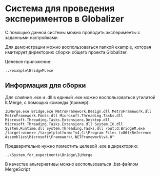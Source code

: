 # Система для проведения экспериментов в Globalizer

С помощью данной системы можно проводить эксперименты с заданными настройками.

Для демонстрации можно воспользоваться папкой example, которая имитирует директорию сборки общего проекта Globalizer.

Целевое приложение: 
```
..\example\BridgeM.exe 
```

## Информация для сборки

Для слияния .exe и .dll в единый .exe можно воспользоваться утилитой ILMerge, с помощью команды (пример):
```
ILMerge.exe Bridge.exe MetroFramework.Design.dll MetroFramework.dll MetroFramework.Fonts.dll Microsoft.Threading.Tasks.dll Microsoft.Threading.Tasks.Extensions.Desktop.dll Microsoft.Threading.Tasks.Extensions.dll System.IO.dll System.Runtime.dll System.Threading.Tasks.dll /out:d:BridgeM.exe /target:winexe /targetplatform:"v4,C:\Program Files (x86)\Reference Assemblies\Microsoft\Framework\.NETFramework\v4.0"
```
Предварительно нужно поместить целевой .exe в директорию: 
```
..\System_for_experiments\Bridge\ILMerge
```

В качестве альтернативы можно воспользоваться .bat-файлом MergeScript
